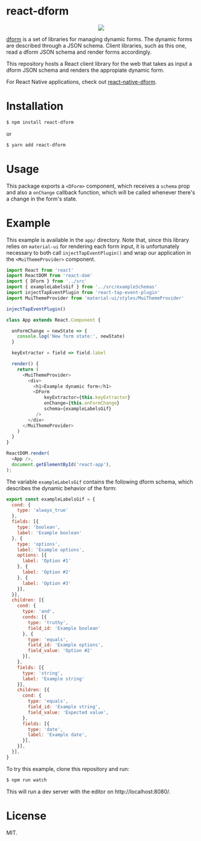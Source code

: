 # react-dform

<p align="center">
  <img src="http://i.imgur.com/NQryLC7.gif" />
</p>

[dform](https://github.com/rbaron/dform) is a set of libraries for managing dynamic forms. The dynamic forms are described through a JSON schema. Client libraries, such as this one, read a dform JSON schema and render forms accordingly.

This repository hosts a React client library for the web that takes as input a dform JSON schema and renders the appropiate dynamic form.

For React Native applications, check out [react-native-dform](https://github.com/rbaron/react-native-dform).

# Installation

```sh
$ npm install react-dform
```
or
```sh
$ yarn add react-dform
```

# Usage

This package exports a `<DForm>` component, which receives a `schema` prop and also a `onChange` callback function, which will be called whenever there's a change in the form's state.

# Example

This example is available in the `app/` directory. Note that, since this library relies on `material-ui`
for rendering each form input, it is unfortunately necessary to both call `injectTapEventPlugin()` and wrap
our application in the `<MuiThemeProvider>` component.


```javascript
import React from 'react'
import ReactDOM from 'react-dom'
import { DForm } from '../src'
import { exampleLabelsGif } from '../src/exampleSchemas'
import injectTapEventPlugin from 'react-tap-event-plugin'
import MuiThemeProvider from 'material-ui/styles/MuiThemeProvider'

injectTapEventPlugin()

class App extends React.Component {

  onFormChange = newState => {
    console.log('New form state:', newState)
  }

  keyExtractor = field => field.label

  render() {
    return (
      <MuiThemeProvider>
        <div>
          <h1>Example dynamic form</h1>
          <DForm
              keyExtractor={this.keyExtractor}
              onChange={this.onFormChange}
              schema={exampleLabelsGif}
           />
        </div>
      </MuiThemeProvider>
    )
  }
}

ReactDOM.render(
  <App />,
  document.getElementById('react-app'),
);
```

The variable `exampleLabelsGif` contains the following dform schema, which describes the dynamic behavior of the form:

```javascript
export const exampleLabelsGif = {
  cond: {
    type: 'always_true'
  },
  fields: [{
    type: 'boolean',
    label: 'Example boolean'
  }, {
    type: 'options',
    label: 'Example options',
    options: [{
      label: 'Option #1'
    }, {
      label: 'Option #2'
    }, {
      label: 'Option #3'
    }],
  }],
  children: [{
    cond: {
      type: 'and',
      conds: [{
        type: 'truthy',
        field_id: 'Example boolean'
      }, {
        type: 'equals',
        field_id: 'Example options',
        field_value: 'Option #2'
      }],
    },
    fields: [{
      type: 'string',
      label: 'Example string'
    }],
    children: [{
      cond: {
        type: 'equals',
        field_id: 'Example string',
        field_value: 'Expected value',
      },
      fields: [{
        type: 'date',
        label: 'Example date',
      }],
    }],
  }],
}
```

To try this example, clone this repository and run:

```sh
$ npm run watch
```

This will run a dev server with the editor on http://localhost:8080/.

# License

MIT.
